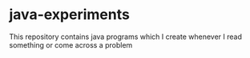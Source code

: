 # java-experiments
This repository contains java programs which I create whenever I read something or come across a problem
